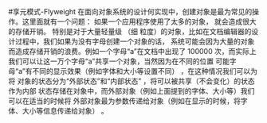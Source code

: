 #享元模式-Flyweight
    在面向对象系统的设计何实现中，创建对象是最为常见的操作。这里面就有一个问题：
    如果一个应用程序使用了太多的对象， 就会造成很大的存储开销。 特别是对于大量轻量级 （细
    粒度）的对象，比如在文档编辑器的设计过程中，我们如果为没有字母创建一个对象的话，
    系统可能会因为大量的对象而造成存储开销的浪费。例如一个字母“a”在文档中出现了
    100000 次，而实际上我们可以让这一万个字母“a”共享一个对象，当然因为在不同的位置
    可能字母“a”有不同的显示效果（例如字体和大小等设置不同） ，在这种情况我们可以为将
    对象的状态分为“外部状态”和“内部状态” ，将可以被共享（不会变化）的状态作为内部
    状态存储在对象中，而外部对象（例如上面提到的字体、大小等）我们可以在适当的时候将
    外部对象最为参数传递给对象（例如在显示的时候，将字体、大小等信息传递给对象） 。





